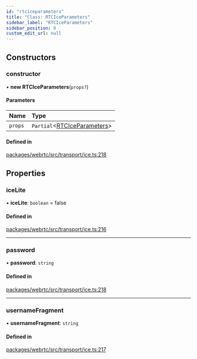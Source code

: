```yaml
---
id: "rtciceparameters"
title: "Class: RTCIceParameters"
sidebar_label: "RTCIceParameters"
sidebar_position: 0
custom_edit_url: null
---
```


## Constructors

### constructor

• **new RTCIceParameters**(`props?`)

#### Parameters

| Name | Type |
| :------ | :------ |
| `props` | `Partial`<[RTCIceParameters](rtciceparameters.md)\> |

#### Defined in

[packages/webrtc/src/transport/ice.ts:218](https://github.com/shinyoshiaki/werift-webrtc/blob/32ca930/packages/webrtc/src/transport/ice.ts#L218)

## Properties

### iceLite

• **iceLite**: `boolean` = false

#### Defined in

[packages/webrtc/src/transport/ice.ts:216](https://github.com/shinyoshiaki/werift-webrtc/blob/32ca930/packages/webrtc/src/transport/ice.ts#L216)

___

### password

• **password**: `string`

#### Defined in

[packages/webrtc/src/transport/ice.ts:218](https://github.com/shinyoshiaki/werift-webrtc/blob/32ca930/packages/webrtc/src/transport/ice.ts#L218)

___

### usernameFragment

• **usernameFragment**: `string`

#### Defined in

[packages/webrtc/src/transport/ice.ts:217](https://github.com/shinyoshiaki/werift-webrtc/blob/32ca930/packages/webrtc/src/transport/ice.ts#L217)

